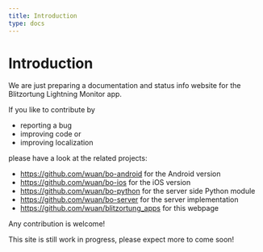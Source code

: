 ```yaml
---
title: Introduction
type: docs
---
```


# Introduction

We are just preparing a documentation and status info website for the Blitzortung Lightning Monitor app.

If you like to contribute by

  * reporting a bug
  * improving code or
  *   improving localization

please have a look at the related projects:

  * https://github.com/wuan/bo-android for the Android version
  * https://github.com/wuan/bo-ios for the iOS version
  * https://github.com/wuan/bo-python for the server side Python module 
  * https://github.com/wuan/bo-server for the server implementation
  * https://github.com/wuan/blitzortung_apps for this webpage


Any contribution is welcome!

This site is still work in progress, please expect more to come soon!